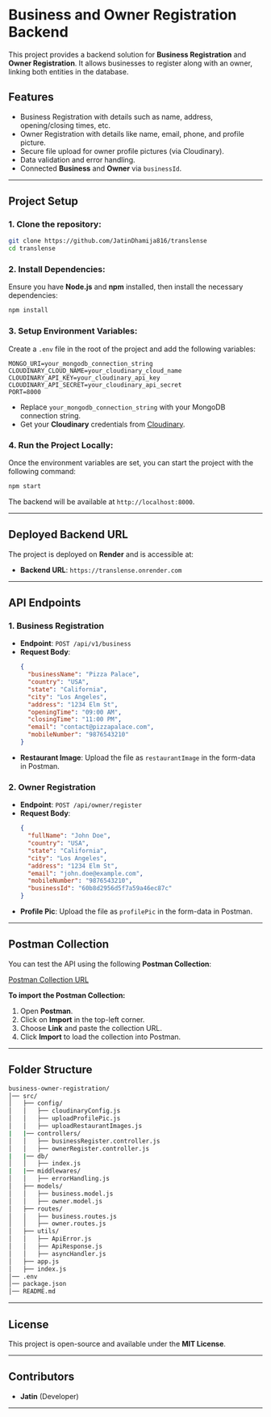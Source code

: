 # Business and Owner Registration Backend

This project provides a backend solution for **Business Registration** and **Owner Registration**. It allows businesses to register along with an owner, linking both entities in the database.

## Features

- Business Registration with details such as name, address, opening/closing times, etc.
- Owner Registration with details like name, email, phone, and profile picture.
- Secure file upload for owner profile pictures (via Cloudinary).
- Data validation and error handling.
- Connected **Business** and **Owner** via `businessId`.

---

## Project Setup

### 1. Clone the repository:

```bash
git clone https://github.com/JatinDhamija816/translense
cd translense
```

### 2. Install Dependencies:

Ensure you have **Node.js** and **npm** installed, then install the necessary dependencies:

```bash
npm install
```

### 3. Setup Environment Variables:

Create a `.env` file in the root of the project and add the following variables:

```env
MONGO_URI=your_mongodb_connection_string
CLOUDINARY_CLOUD_NAME=your_cloudinary_cloud_name
CLOUDINARY_API_KEY=your_cloudinary_api_key
CLOUDINARY_API_SECRET=your_cloudinary_api_secret
PORT=8000
```

- Replace `your_mongodb_connection_string` with your MongoDB connection string.
- Get your **Cloudinary** credentials from [Cloudinary](https://cloudinary.com/).

### 4. Run the Project Locally:

Once the environment variables are set, you can start the project with the following command:

```bash
npm start
```

The backend will be available at `http://localhost:8000`.

---

## Deployed Backend URL

The project is deployed on **Render** and is accessible at:

- **Backend URL**: `https://translense.onrender.com`

---

## API Endpoints

### 1. Business Registration

- **Endpoint**: `POST /api/v1/business`
- **Request Body**:
  ```json
  {
    "businessName": "Pizza Palace",
    "country": "USA",
    "state": "California",
    "city": "Los Angeles",
    "address": "1234 Elm St",
    "openingTime": "09:00 AM",
    "closingTime": "11:00 PM",
    "email": "contact@pizzapalace.com",
    "mobileNumber": "9876543210"
  }
  ```
- **Restaurant Image**: Upload the file as `restaurantImage` in the form-data in Postman.

### 2. Owner Registration

- **Endpoint**: `POST /api/owner/register`
- **Request Body**:
  ```json
  {
    "fullName": "John Doe",
    "country": "USA",
    "state": "California",
    "city": "Los Angeles",
    "address": "1234 Elm St",
    "email": "john.doe@example.com",
    "mobileNumber": "9876543210",
    "businessId": "60b8d2956d5f7a59a46ec87c"
  }
  ```
- **Profile Pic**: Upload the file as `profilePic` in the form-data in Postman.

---

## Postman Collection

You can test the API using the following **Postman Collection**:

[Postman Collection URL](https://www.postman.com/hospital-food-management/workspace/translene/request/33183162-a85bfcb8-f462-45ad-9117-17970f866246?action=share&creator=33183162&ctx=documentation)

**To import the Postman Collection:**

1. Open **Postman**.
2. Click on **Import** in the top-left corner.
3. Choose **Link** and paste the collection URL.
4. Click **Import** to load the collection into Postman.

---

## Folder Structure

```bash
business-owner-registration/
│── src/
│   ├── config/
│   │   ├── cloudinaryConfig.js
│   │   ├── uploadProfilePic.js
│   │   ├── uploadRestaurantImages.js
|   |── controllers/
│   │   ├── businessRegister.controller.js
│   │   ├── ownerRegister.controller.js
|   |── db/
│   │   ├── index.js
|   |── middlewares/
│   │   ├── errorHandling.js
│   ├── models/
│   │   ├── business.model.js
│   │   ├── owner.model.js
│   ├── routes/
│   │   ├── business.routes.js
│   │   ├── owner.routes.js
│   ├── utils/
│   │   ├── ApiError.js
│   │   ├── ApiResponse.js
│   │   ├── asyncHandler.js
│   ├── app.js
│   ├── index.js
│── .env
│── package.json
│── README.md
```

---

## License

This project is open-source and available under the **MIT License**.

---

## Contributors

- **Jatin** (Developer)

---
